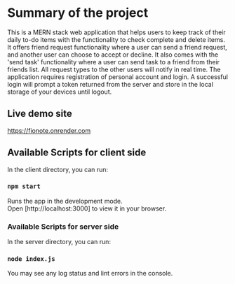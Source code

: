 # Summary of the project

This is a MERN stack web application that helps users to keep track of their daily to-do items with the functionality to check complete and delete items. It offers friend request functionality where a user can send a friend request, and another user can choose to accept or decline. It also comes with the 'send task' functionality where a user can send task to a friend from their friends list. All request types to the other users will notify in real time. The application requires registration of personal account and login. A successful login will prompt a token returned from the server and store in the local storage of your devices until logout.

## Live demo site

https://fionote.onrender.com

## Available Scripts for client side

In the client directory, you can run:

### `npm start`

Runs the app in the development mode.\
Open [http://localhost:3000] to view it in your browser.


### Available Scripts for server side
In the server directory, you can run:

### `node index.js`

You may see any log status and lint errors in the console.
